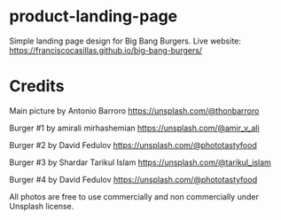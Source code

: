 # product-landing-page

Simple landing page design for Big Bang Burgers. 
Live website: https://franciscocasillas.github.io/big-bang-burgers/

# Credits

Main picture by Antonio Barroro 
https://unsplash.com/@thonbarroro

Burger #1 by amirali mirhashemian
https://unsplash.com/@amir_v_ali

Burger #2 by David Fedulov
https://unsplash.com/@phototastyfood

Burger #3 by Shardar Tarikul Islam
https://unsplash.com/@tarikul_islam

Burger #4 by David Fedulov
https://unsplash.com/@phototastyfood

All photos are free to use commercially and non commercially under Unsplash license.

